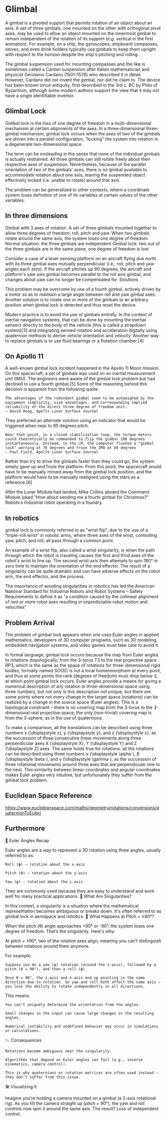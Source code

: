 # Glimbal 

A gimbal is a pivoted support that permits rotation of an object about an axis. A set of three gimbals, one mounted on the other with orthogonal pivot axes, may be used to allow an object mounted on the innermost gimbal to remain independent of the rotation of its support (e.g. vertical in the first animation). For example, on a ship, the gyroscopes, shipboard compasses, stoves, and even drink holders typically use gimbals to keep them upright with respect to the horizon despite the ship's pitching and rolling.

The gimbal suspension used for mounting compasses and the like is sometimes called a Cardan suspension after Italian mathematician and physicist Gerolamo Cardano (1501–1576) who described it in detail. However, Cardano did not invent the gimbal, nor did he claim to. The device has been known since antiquity, first described in the 3rd c. BC by Philo of Byzantium, although some modern authors support the view that it may not have a single identifiable inventor.

## Glimbal Lock

Gimbal lock is the loss of one degree of freedom in a multi-dimensional mechanism at certain alignments of the axes. In a three-dimensional three-gimbal mechanism, gimbal lock occurs when the axes of two of the gimbals are driven into a parallel configuration, "locking" the system into rotation in a degenerate two-dimensional space.

The term can be misleading in the sense that none of the individual gimbals is actually restrained. All three gimbals can still rotate freely about their respective axes of suspension. Nevertheless, because of the parallel orientation of two of the gimbals' axes, there is no gimbal available to accommodate rotation about one axis, leaving the suspended object effectively locked (i.e. unable to rotate) around that axis.

The problem can be generalized to other contexts, where a coordinate system loses definition of one of its variables at certain values of the other variables.

## In three dimensions

Gimbal with 3 axes of rotation. A set of three gimbals mounted together to allow three degrees of freedom: roll, pitch and yaw. When two gimbals rotate around the same axis, the system loses one degree of freedom.
Normal situation: the three gimbals are independent
Gimbal lock: two out of the three gimbals are in the same plane, one degree of freedom is lost

Consider a case of a level-sensing platform on an aircraft flying due north with its three gimbal axes mutually perpendicular (i.e., roll, pitch and yaw angles each zero). If the aircraft pitches up 90 degrees, the aircraft and platform's yaw axis gimbal becomes parallel to the roll axis gimbal, and changes about yaw can no longer be compensated for.
Solutions

This problem may be overcome by use of a fourth gimbal, actively driven by a motor so as to maintain a large angle between roll and yaw gimbal axes. Another solution is to rotate one or more of the gimbals to an arbitrary position when gimbal lock is detected and thus reset the device.

Modern practice is to avoid the use of gimbals entirely. In the context of inertial navigation systems, that can be done by mounting the inertial sensors directly to the body of the vehicle (this is called a strapdown system)[3] and integrating sensed rotation and acceleration digitally using quaternion methods to derive vehicle orientation and velocity. Another way to replace gimbals is to use fluid bearings or a flotation chamber.[4]

## On Apollo 11

A well-known gimbal lock incident happened in the Apollo 11 Moon mission. On this spacecraft, a set of gimbals was used on an inertial measurement unit (IMU). The engineers were aware of the gimbal lock problem but had declined to use a fourth gimbal.[5] Some of the reasoning behind this decision is apparent from the following quote:

    The advantages of the redundant gimbal seem to be outweighed by the equipment simplicity, size advantages, and corresponding implied reliability of the direct three degree of freedom unit.
    — David Hoag, Apollo Lunar Surface Journal

They preferred an alternate solution using an indicator that would be triggered when near to 85 degrees pitch.

    Near that point, in a closed stabilization loop, the torque motors could theoretically be commanded to flip the gimbal 180 degrees instantaneously. Instead, in the LM, the computer flashed a "gimbal lock" warning at 70 degrees and froze the IMU at 85 degrees
    — Paul Fjeld, Apollo Lunar Surface Journal

Rather than try to drive the gimbals faster than they could go, the system simply gave up and froze the platform. From this point, the spacecraft would have to be manually moved away from the gimbal lock position, and the platform would have to be manually realigned using the stars as a reference.[6]

After the Lunar Module had landed, Mike Collins aboard the Command Module joked "How about sending me a fourth gimbal for Christmas?"
Robotics
Industrial robot operating in a foundry.

## In robotics

 gimbal lock is commonly referred to as "wrist flip", due to the use of a "triple-roll wrist" in robotic arms, where three axes of the wrist, controlling yaw, pitch, and roll, all pass through a common point.

An example of a wrist flip, also called a wrist singularity, is when the path through which the robot is traveling causes the first and third axes of the robot's wrist to line up. The second wrist axis then attempts to spin 180° in zero time to maintain the orientation of the end effector. The result of a singularity can be quite dramatic and can have adverse effects on the robot arm, the end effector, and the process.

The importance of avoiding singularities in robotics has led the American National Standard for Industrial Robots and Robot Systems – Safety Requirements to define it as "a condition caused by the collinear alignment of two or more robot axes resulting in unpredictable robot motion and velocities"

## Problem Arrival

The problem of gimbal lock appears when one uses Euler angles in applied mathematics; developers of 3D computer programs, such as 3D modeling, embedded navigation systems, and video games must take care to avoid it.

In formal language, gimbal lock occurs because the map from Euler angles to rotations (topologically, from the 3-torus T3 to the real projective space RP3, which is the same as the space of rotations for three-dimensional rigid bodies, formally named SO(3)) is not a local homeomorphism at every point, and thus at some points the rank (degrees of freedom) must drop below 3, at which point gimbal lock occurs. Euler angles provide a means for giving a numerical description of any rotation in three-dimensional space using three numbers, but not only is this description not unique, but there are some points where not every change in the target space (rotations) can be realized by a change in the source space (Euler angles). This is a topological constraint – there is no covering map from the 3-torus to the 3-dimensional real projective space; the only (non-trivial) covering map is from the 3-sphere, as in the use of quaternions.

To make a comparison, all the translations can be described using three numbers x {\displaystyle x}, y {\displaystyle y}, and z {\displaystyle z}, as the succession of three consecutive linear movements along three perpendicular axes X {\displaystyle X}, Y {\displaystyle Y} and Z {\displaystyle Z} axes. The same holds true for rotations: all the rotations can be described using three numbers α {\displaystyle \alpha }, β {\displaystyle \beta }, and γ {\displaystyle \gamma }, as the succession of three rotational movements around three axes that are perpendicular one to the next. This similarity between linear coordinates and angular coordinates makes Euler angles very intuitive, but unfortunately they suffer from the gimbal lock problem.

## Euclidean Space Reference

https://www.euclideanspace.com/maths/geometry/rotations/conversions/quaternionToEuler/

## Furthermore

🧭 Euler Angles Recap

Euler angles are a way to represent a 3D rotation using three angles, usually referred to as:

    Roll (ϕ) – rotation about the x-axis

    Pitch (θ) – rotation about the y-axis

    Yaw (ψ) – rotation about the z-axis

They are commonly used because they are easy to understand and work well for many practical applications.
🤯 What Are Singularities?

In this context, a singularity is a situation where the mathematical representation becomes ambiguous or breaks down. It's often referred to as gimbal lock in aerospace and robotics.
🎯 What Happens at Pitch = ±90°?

When the pitch (θ) angle approaches +90° or -90°, the system loses one degree of freedom. That’s the singularity.
Here's why:

At pitch = ±90°, two of the rotation axes align, meaning you can’t distinguish between rotations around them anymore.

For example:

    Suppose you do a yaw (ψ) rotation (around the z-axis), followed by a pitch (θ = 90°), and then a roll (ϕ).

    Once θ = 90°, the z-axis and x-axis end up pointing in the same direction due to rotation. So yaw and roll both affect the same axis — you lose the ability to rotate independently in all directions.

This means:

    You can't uniquely determine the orientation from the angles.

    Small changes in the input can cause large changes in the resulting angles.

    Numerical instability and undefined behavior may occur in simulations or calculations.

📉 Consequences

    Rotations become ambiguous near the singularity.

    Algorithms that depend on Euler angles can fail (e.g., inverse kinematics, camera control).

    This is why quaternions or rotation matrices are often used instead — they don’t suffer from this issue.

🛠️ Visualizing It

Imagine you’re holding a camera mounted on a gimbal (a 3-axis rotational rig). As you tilt the camera straight up (pitch = 90°), the yaw and roll controls now spin it around the same axis. The result? Loss of independent control.